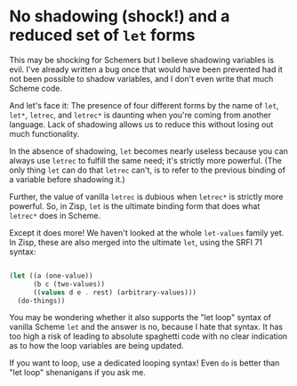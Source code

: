 # No shadowing (shock!) and a reduced set of `let` forms

This may be shocking for Schemers but I believe shadowing variables is
evil.  I've already written a bug once that would have been prevented
had it not been possible to shadow variables, and I don't even write
that much Scheme code.

And let's face it: The presence of four different forms by the name of
`let`, `let*`, `letrec`, and `letrec*` is daunting when you're coming
from another language.  Lack of shadowing allows us to reduce this
without losing out much functionality.

In the absence of shadowing, `let` becomes nearly useless because you
can always use `letrec` to fulfill the same need; it's strictly more
powerful.  (The only thing `let` can do that `letrec` can't, is to
refer to the previous binding of a variable before shadowing it.)

Further, the value of vanilla `letrec` is dubious when `letrec*` is
strictly more powerful.  So, in Zisp, `let` is the ultimate binding
form that does what `letrec*` does in Scheme.

Except it does more!  We haven't looked at the whole `let-values`
family yet.  In Zisp, these are also merged into the ultimate `let`,
using the SRFI 71 syntax:

```scheme

(let ((a (one-value))
      (b c (two-values))
      ((values d e . rest) (arbitrary-values)))
  (do-things))

```

You may be wondering whether it also supports the "let loop" syntax of
vanilla Scheme `let` and the answer is no, because I hate that syntax.
It has too high a risk of leading to absolute spaghetti code with no
clear indication as to how the loop variables are being updated.

If you want to loop, use a dedicated looping syntax!  Even `do` is
better than "let loop" shenanigans if you ask me.
